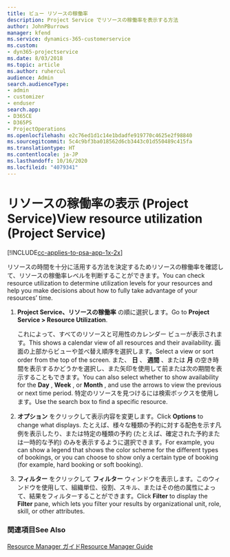 ```yaml
---
title: ビュー リソースの稼働率
description: Project Service でリソースの稼働率を表示する方法
author: JohnPBurrows
manager: kfend
ms.service: dynamics-365-customerservice
ms.custom:
- dyn365-projectservice
ms.date: 8/03/2018
ms.topic: article
ms.author: ruhercul
audience: Admin
search.audienceType:
- admin
- customizer
- enduser
search.app:
- D365CE
- D365PS
- ProjectOperations
ms.openlocfilehash: e2c76ed1d1c14e1bdadfe919770c4625e2f98840
ms.sourcegitcommit: 5c4c9bf3ba018562d6cb3443c01d550489c415fa
ms.translationtype: HT
ms.contentlocale: ja-JP
ms.lasthandoff: 10/16/2020
ms.locfileid: "4079341"
---
```

# <a name="view-resource-utilization-project-service"></a><span data-ttu-id="b3806-103">リソースの稼働率の表示 (Project Service)</span><span class="sxs-lookup"><span data-stu-id="b3806-103">View resource utilization (Project Service)</span></span>

[!INCLUDE[cc-applies-to-psa-app-1x-2x](../includes/cc-applies-to-psa-app-1x-2x.md)]

<span data-ttu-id="b3806-104">リソースの時間を十分に活用する方法を決定するためリソースの稼働率を確認して、リソースの稼働率レベルを判断することができます。</span><span class="sxs-lookup"><span data-stu-id="b3806-104">You can check resource utilization to determine utilization levels for your resources and help you make decisions about how to fully take advantage of your resources’ time.</span></span>  
  
1. <span data-ttu-id="b3806-105">**Project Service、リソースの稼働率** の順に選択します。</span><span class="sxs-lookup"><span data-stu-id="b3806-105">Go to **Project Service > Resource Utilization**.</span></span> 

     <span data-ttu-id="b3806-106">これによって、すべてのリソースと可用性のカレンダー ビューが表示されます。</span><span class="sxs-lookup"><span data-stu-id="b3806-106">This shows a calendar view of all resources and their availability.</span></span> <span data-ttu-id="b3806-107">画面の上部からビューや並べ替え順序を選択します。</span><span class="sxs-lookup"><span data-stu-id="b3806-107">Select a view or sort order from the top of the screen.</span></span> <span data-ttu-id="b3806-108">また、 **日** 、 **週間** 、または **月** の空き時間を表示するかどうかを選択し、また矢印を使用して前または次の期間を表示することもできます。</span><span class="sxs-lookup"><span data-stu-id="b3806-108">You can also select whether to show availability for the **Day** , **Week** , or **Month** , and use the arrows to view the previous or next time period.</span></span> <span data-ttu-id="b3806-109">特定のリソースを見つけるには検索ボックスを使用します。</span><span class="sxs-lookup"><span data-stu-id="b3806-109">Use the search box to find a specific resource.</span></span>      
  
2. <span data-ttu-id="b3806-110">**オプション** をクリックして表示内容を変更します。</span><span class="sxs-lookup"><span data-stu-id="b3806-110">Click **Options** to change what displays.</span></span> <span data-ttu-id="b3806-111">たとえば、様々な種類の予約に対する配色を示す凡例を表示したり、または特定の種類の予約 (たとえば、確定された予約または一時的な予約) のみを表示するように選択できます。</span><span class="sxs-lookup"><span data-stu-id="b3806-111">For example, you can show a legend that shows the color scheme for the different types of bookings, or you can choose to show only a certain type of booking (for example, hard booking or soft booking).</span></span>  

3. <span data-ttu-id="b3806-112">**フィルター** をクリックして **フィルター** ウィンドウを表示します。このウィンドウを使用して、組織単位、役割、スキル、またはその他の属性によって、結果をフィルターすることができます。</span><span class="sxs-lookup"><span data-stu-id="b3806-112">Click **Filter** to display the **Filter** pane, which lets you filter your results by organizational unit, role, skill, or other attributes.</span></span>  
  
### <a name="see-also"></a><span data-ttu-id="b3806-113">関連項目</span><span class="sxs-lookup"><span data-stu-id="b3806-113">See Also</span></span>  
 [<span data-ttu-id="b3806-114">Resource Manager ガイド</span><span class="sxs-lookup"><span data-stu-id="b3806-114">Resource Manager Guide</span></span>](../psa/resource-manager-guide.md)
